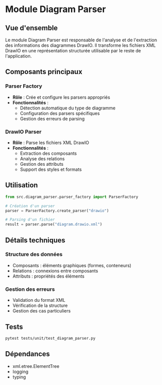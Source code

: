 # Module Diagram Parser

## Vue d'ensemble
Le module Diagram Parser est responsable de l'analyse et de l'extraction des informations des diagrammes DrawIO. Il transforme les fichiers XML DrawIO en une représentation structurée utilisable par le reste de l'application.

## Composants principaux

### Parser Factory
- **Rôle** : Crée et configure les parsers appropriés
- **Fonctionnalités** :
  - Détection automatique du type de diagramme
  - Configuration des parsers spécifiques
  - Gestion des erreurs de parsing

### DrawIO Parser
- **Rôle** : Parse les fichiers XML DrawIO
- **Fonctionnalités** :
  - Extraction des composants
  - Analyse des relations
  - Gestion des attributs
  - Support des styles et formats

## Utilisation

```python
from src.diagram_parser.parser_factory import ParserFactory

# Création d'un parser
parser = ParserFactory.create_parser("drawio")

# Parsing d'un fichier
result = parser.parse("diagram.drawio.xml")
```

## Détails techniques

### Structure des données
- Composants : éléments graphiques (formes, conteneurs)
- Relations : connexions entre composants
- Attributs : propriétés des éléments

### Gestion des erreurs
- Validation du format XML
- Vérification de la structure
- Gestion des cas particuliers

## Tests
```bash
pytest tests/unit/test_diagram_parser.py
```

## Dépendances
- xml.etree.ElementTree
- logging
- typing 